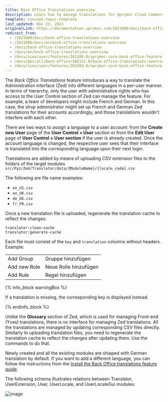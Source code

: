 ```yaml
---
title: Back Office Translations overview
description: Learn how to manage translations for Spryker Cloud Commerce OS Back Office, enabling seamless localization and improved global usability for back-office users.
template: concept-topic-template
last_updated: Nov 23, 2023
originalLink: https://documentation.spryker.com/2021080/docs/back-office-translations-overview
redirect_from:
  - /2021080/docs/back-office-translations-overview
  - /2021080/docs/en/back-office-translations-overview
  - /docs/back-office-translations-overview
  - /docs/en/back-office-translations-overview
  - /docs/scos/user/features/202200.0/spryker-core-back-office-feature-overview/back-office-translations-overview.html
  - /docs/pbc/all/back-office/202311.0/back-office-translations-overview.html
  - /docs/scos/user/features/202204.0/spryker-core-back-office-feature-overview/back-office-translations-overview.html
---
```


The *Back Office Translations* feature introduces a way to translate the Administration interface (Zed) into different languages in a per-user manner. In terms of hierarchy, only the user with administrative rights who has access to the User Control section of Zed can manage the feature. For example, a team of developers might include French and German. In this case, the shop administrator might set up French and German Zed translations for their accounts accordingly, and those translations wouldn't interfere with each other.

There are two ways to assign a language to a user account: from the **Create new User** page of the **User Control&nbsp;<span aria-label="and then">></span> User** section or from the **Edit User** page of **User Control&nbsp;<span aria-label="and then">></span> User section** if the user is already created. Once the account language is changed, the respective user sees that their interface is translated into the corresponding language upon their next login.

Translations are added by means of uploading CSV extension files to the folders of the target modules `src/Pyz/Zed/Translator/data/{ModuleName}/{locale_code}.csv`

The following are file name examples:

- `en_US.csv`
- `en_UK.csv`
- `de_DE.csv`
- `fr_FR.csv`

Once a new translation file is uploaded, regenerate the translation cache to reflect the changes:

```
translator:clean-cache
translator:generate-cache
```

Each file must consist of the `key` and `translation` columns without headers. Example:


|  |  |
| --- | --- |
| Add Group | Gruppe hinzufügen |
| Add new Role | Neue Rolle hinzufügen |
| Add Rule | Regel hinzufügen |

{% info_block warningBox %}

If a translation is missing, the corresponding key is displayed instead.

{% endinfo_block %}

Unlike the **Glossary** section of Zed, which is used for managing Front-end (Yves) translations, there is no interface for managing Zed translations. All the translations are managed by updating corresponding CSV files directly. Similarly to uploading translation files, you need to regenerate the translation cache to reflect the changes after updating them. Use the commands to do that.

Newly created and all the existing modules are shipped with German translation by default. If you want to add a different language, you can follow the instructions from the [Install the Back Office translations feature guide](/docs/pbc/all/identity-access-management/{{page.version}}/install-and-upgrade/install-the-spryker-core-back-office-feature.html).

The following schema illustrates relations between Translator, UserExtension, User, UserLocale, and UserLocaleGui modules:

![image](https://spryker.s3.eu-central-1.amazonaws.com/docs/Features/Back+Office/Back+Office+Translations/Back+Office+Translations+Feature+Overview/module-diagram.png)
